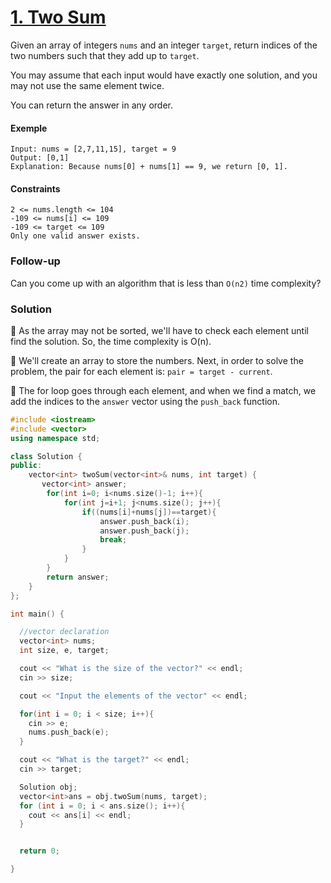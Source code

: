 # [1. Two Sum](https://leetcode.com/problems/two-sum/)

Given an array of integers `nums` and an integer `target`, return indices of the two numbers such that they add up to `target`.

You may assume that each input would have exactly one solution, and you may not use the same element twice.

You can return the answer in any order.

#### Exemple

```
Input: nums = [2,7,11,15], target = 9
Output: [0,1]
Explanation: Because nums[0] + nums[1] == 9, we return [0, 1].
```

#### Constraints

```
2 <= nums.length <= 104
-109 <= nums[i] <= 109
-109 <= target <= 109
Only one valid answer exists.
```

### Follow-up

Can you come up with an algorithm that is less than `O(n2)` time complexity?

### Solution

📌 As the array may not be sorted, we'll have to check each element until find the solution. So, the time complexity is O(n).

📌 We'll create an array to store the numbers. Next, in order to solve the problem, the pair for each element is: `pair = target - current`.

📌 The for loop goes through each element, and when we find a match, we add the indices to the `answer` vector using the `push_back` function.

```cpp
#include <iostream>
#include <vector>
using namespace std;

class Solution {
public:
    vector<int> twoSum(vector<int>& nums, int target) {
       vector<int> answer;
        for(int i=0; i<nums.size()-1; i++){
            for(int j=i+1; j<nums.size(); j++){
                if((nums[i]+nums[j])==target){
                    answer.push_back(i);
                    answer.push_back(j);
                    break;
                }
            }
        }
        return answer;
    }
};

int main() {

  //vector declaration
  vector<int> nums;
  int size, e, target;

  cout << "What is the size of the vector?" << endl;
  cin >> size;

  cout << "Input the elements of the vector" << endl;

  for(int i = 0; i < size; i++){
    cin >> e;
    nums.push_back(e);
  }

  cout << "What is the target?" << endl;
  cin >> target;

  Solution obj;
  vector<int>ans = obj.twoSum(nums, target);
  for (int i = 0; i < ans.size(); i++){
    cout << ans[i] << endl;
  }


  return 0;

}

```

